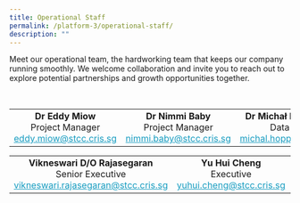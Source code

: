 ```yaml
---
title: Operational Staff
permalink: /platform-3/operational-staff/
description: ""
---
```

Meet our operational team, the hardworking team that keeps our company running smoothly. We welcome collaboration and invite you to reach out to explore potential partnerships and growth opportunities together.

<br>
<table border="0" style="font-size: 16px;">
	<colgroup>
		<col style="width: 33%;">
		<col style="width: 33%;">
		<col style="width: 33%;">
	</colgroup>
	<tbody>
		<tr>
			<td align="center"><b>Dr Eddy Miow</b><br>
			Project Manager<br>
			<a style="text-decoration: none; color: #169CC0;" href="mailto:eddy.miow@stcc.cris.sg?subject=STCC%20Project%20inquiry"><u>eddy.miow@stcc.cris.sg</u></a></td>
			<td align="center"><b>Dr Nimmi Baby</b><br>
			Project Manager<br>
			<a style="text-decoration: none; color: #169CC0;" href="mailto:nimmi.baby@stcc.cris.sg?subject=STCC%20Project%20inquiry"><u>nimmi.baby@stcc.cris.sg</u></a></td>
	<td align="center"><b>Dr Michał Marek Hoppe</b><br>
			Data Analyst<br>
			<a style="text-decoration: none; color: #169CC0;" href="mailto:michal.hoppe@stcc.cris.sg?subject=STCC%20Project%20inquiry"><u>michal.hoppe@stcc.cris.sg</u></a></td>
		</tr>
	</tbody>
</table>
<table border="0" style="font-size: 16px;">
	<colgroup>
		<col style="width: 33%;">
		<col style="width: 33%;">
		<col style="width: 33%;">
	</colgroup>
	<tbody>
		<tr>
			<td align="center"><b>Vikneswari D/O Rajasegaran</b><br>
			Senior Executive<br>
			<a style="text-decoration: none; color: #169CC0;" href="mailto:vikneswari.rajasegaran@stcc.cris.sg?subject=STCC%20Project%20inquiry"><u>vikneswari.rajasegaran@stcc.cris.sg</u></a></td>
			<td align="center"><b>Yu Hui Cheng</b><br>
			Executive<br>
			<a style="text-decoration: none; color: #169CC0;" href="mailto:yuhui.cheng@stcc.cris.sg?subject=STCC%20Project%20inquiry"><u>yuhui.cheng@stcc.cris.sg</u></a></td>
	<td align="center"><b>Carmen Yuen Yu Fei</b><br>
		Executive<br>
			<a style="text-decoration: none; color: #169CC0;" href="mailto:carmen.yuen@stcc.cris.sg?subject=STCC%20Project%20inquiry"><u>carmen.yuen@stcc.cris.sg</u></a></td>
		</tr>
	</tbody>
</table>